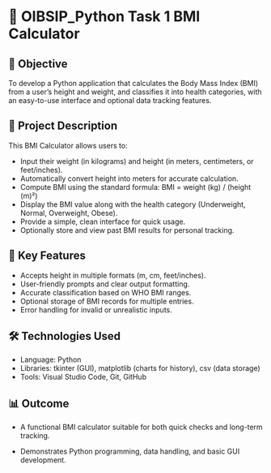 # 🧮 OIBSIP_Python Task 1 BMI Calculator

## 🎯 Objective
To develop a Python application that calculates the Body Mass Index (BMI) from a user’s height and weight, and classifies it into health categories, with an easy-to-use interface and optional data tracking features.

## 📜 Project Description
This BMI Calculator allows users to:
- Input their weight (in kilograms) and height (in meters, centimeters, or feet/inches).
- Automatically convert height into meters for accurate calculation.
- Compute BMI using the standard formula:
		BMI = weight (kg) / (height (m)²)
- Display the BMI value along with the health category (Underweight, Normal, Overweight, Obese).
- Provide a simple, clean interface for quick usage.
- Optionally store and view past BMI results for personal tracking.

## 🧠 Key Features

- Accepts height in multiple formats (m, cm, feet/inches).
- User-friendly prompts and clear output formatting.
- Accurate classification based on WHO BMI ranges.
- Optional storage of BMI records for multiple entries.
- Error handling for invalid or unrealistic inputs.

## 🛠 Technologies Used

- Language: Python
- Libraries: tkinter (GUI), matplotlib (charts for history), csv (data storage)
- Tools: Visual Studio Code, Git, GitHub

## 📊 Outcome

- A functional BMI calculator suitable for both quick checks and long-term tracking.

- Demonstrates Python programming, data handling, and basic GUI development.
